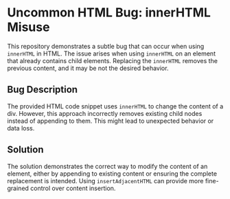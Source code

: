 # Uncommon HTML Bug: innerHTML Misuse

This repository demonstrates a subtle bug that can occur when using `innerHTML` in HTML.  The issue arises when using `innerHTML` on an element that already contains child elements. Replacing the `innerHTML` removes the previous content, and it may be not the desired behavior.

## Bug Description
The provided HTML code snippet uses `innerHTML` to change the content of a div. However, this approach incorrectly removes existing child nodes instead of appending to them.   This might lead to unexpected behavior or data loss.

## Solution
The solution demonstrates the correct way to modify the content of an element, either by appending to existing content or ensuring the complete replacement is intended. Using `insertAdjacentHTML` can provide more fine-grained control over content insertion. 